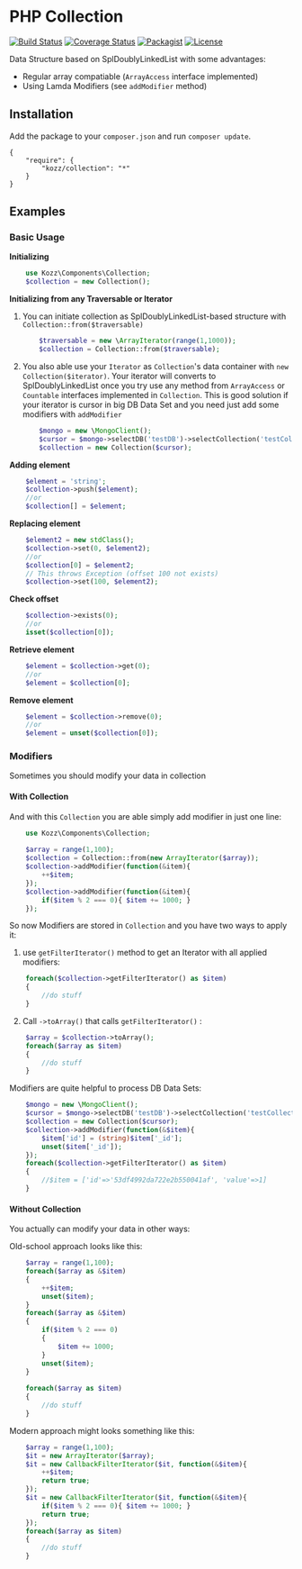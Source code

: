 PHP Collection
==============

[![Build Status](https://travis-ci.org/urakozz/php-collection.svg?branch=master)](https://travis-ci.org/urakozz/php-collection)
[![Coverage Status](https://coveralls.io/repos/urakozz/php-collection/badge.png)](https://coveralls.io/r/urakozz/php-collection)
[![Packagist](http://img.shields.io/packagist/v/kozz/collection.svg)](https://packagist.org/packages/kozz/collection)
[![License](http://img.shields.io/packagist/l/kozz/collection.svg)](https://packagist.org/packages/kozz/collection)

Data Structure based on SplDoublyLinkedList with some advantages:

- Regular array compatiable (`ArrayAccess` interface implemented)
- Using Lamda Modifiers (see `addModifier` method)

Installation
------------

Add the package to your `composer.json` and run `composer update`.

    {
        "require": {
            "kozz/collection": "*"
        }
    }
    
    
Examples
--------

### Basic Usage

**Initializing**

```php
    use Kozz\Components\Collection;
    $collection = new Collection();
```

**Initializing from any Traversable or Iterator**

1. You can initiate collection as SplDoublyLinkedList-based structure with `Collection::from($traversable)`

    ```php
        $traversable = new \ArrayIterator(range(1,1000));
        $collection = Collection::from($traversable);
    ```

2. You also able use your `Iterator` as `Collection`'s data container with `new Collection($iterator)`.
Your iterator will converts to SplDoublyLinkedList once you try use any method from `ArrayAccess` or `Countable` interfaces implemented in `Collection`.
This is good solution if your iterator is cursor in big DB Data Set and you need just add some modifiers with `addModifier`

    ```php
        $mongo = new \MongoClient();
        $cursor = $mongo->selectDB('testDB')->selectCollection('testCollection')->find();
        $collection = new Collection($cursor);
    ```
    
**Adding element**

```php
    $element = 'string';
    $collection->push($element);
    //or
    $collection[] = $element;
```

**Replacing element**

```php
    $element2 = new stdClass();
    $collection->set(0, $element2);
    //or
    $collection[0] = $element2;
    // This throws Exception (offset 100 not exists)
    $collection->set(100, $element2);
```
    
**Check offset**

```php
    $collection->exists(0); 
    //or
    isset($collection[0]);
```
    
**Retrieve element**

```php
    $element = $collection->get(0); 
    //or
    $element = $collection[0];
```

**Remove element**
```php
    $element = $collection->remove(0);
    //or
    $element = unset($collection[0]);
```

### Modifiers

Sometimes you should modify your data in collection

#### With Collection

And with this `Collection` you are able simply add modifier in just one line:

```php
    use Kozz\Components\Collection;
    
    $array = range(1,100);
    $collection = Collection::from(new ArrayIterator($array));
    $collection->addModifier(function(&item){
        ++$item;
    });
    $collection->addModifier(function(&item){
        if($item % 2 === 0){ $item += 1000; }
    });
```

So now Modifiers are stored in `Collection` and you have two ways to apply it:

1. use `getFilterIterator()` method to get an Iterator with all applied modifiers:

```php
    foreach($collection->getFilterIterator() as $item)
    {
        //do stuff
    }
```

2. Call `->toArray()` that calls `getFilterIterator()` :

```php
    $array = $collection->toArray();
    foreach($array as $item)
    {
        //do stuff
    }
```

Modifiers are quite helpful to process DB Data Sets:

```php
    $mongo = new \MongoClient();
    $cursor = $mongo->selectDB('testDB')->selectCollection('testCollection')->find();
    $collection = new Collection($cursor);
    $collection->addModifier(function(&$item){
        $item['id'] = (string)$item['_id'];
        unset($item['_id']);
    });
    foreach($collection->getFilterIterator() as $item)
    {
        //$item = ['id'=>'53df4992da722e2b550041af', 'value'=>1]
    }
```

#### Without Collection

You actually can modify your data in other ways:

Old-school approach looks like this:

```php
    $array = range(1,100);
    foreach($array as &$item)
    {
        ++$item;
        unset($item);
    }
    foreach($array as &$item)
    {
        if($item % 2 === 0)
        {
            $item += 1000;
        }
        unset($item);
    }
    
    foreach($array as $item)
    {
        //do stuff
    }
```

Modern approach might looks something like this:

```php
    $array = range(1,100);
    $it = new ArrayIterator($array);
    $it = new CallbackFilterIterator($it, function(&$item){
        ++$item;
        return true;
    });
    $it = new CallbackFilterIterator($it, function(&$item){
        if($item % 2 === 0){ $item += 1000; }
        return true;
    });
    foreach($array as $item)
    {
        //do stuff
    }
```

 
    
    
    
    
    
